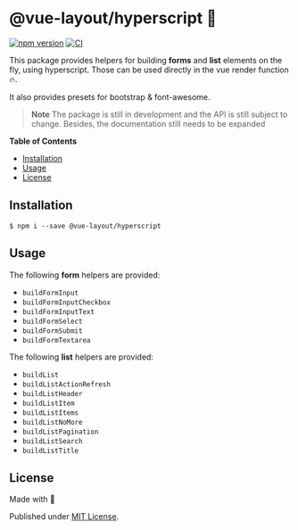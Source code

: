 # @vue-layout/hyperscript 👻

[![npm version](https://badge.fury.io/js/@vue-layout%2Fhyperscript.svg)](https://badge.fury.io/js/@vue-layout%2Fhyperscript)
[![CI](https://github.com/Tada5hi/vue-layout/actions/workflows/main.yml/badge.svg)](https://github.com/Tada5hi/vue-layout/actions/workflows/main.yml)

This package provides helpers for building **forms** and **list** elements on the fly, using hyperscript.
Those can be used directly in the vue render function 🔥.

It also provides presets for bootstrap & font-awesome.

> **Note**
> The package is still in development and the API is still subject to change.
> Besides, the documentation still needs to be expanded

**Table of Contents**

- [Installation](#installation)
- [Usage](#usage)
- [License](#license)

## Installation

```
$ npm i --save @vue-layout/hyperscript
```

## Usage

The following **form** helpers are provided:

- `buildFormInput`
- `buildFormInputCheckbox`
- `buildFormInputText`
- `buildFormSelect`
- `buildFormSubmit`
- `buildFormTextarea`

The following **list** helpers are provided:

- `buildList`
- `buildListActionRefresh`
- `buildListHeader`
- `buildListItem`
- `buildListItems`
- `buildListNoMore`
- `buildListPagination`
- `buildListSearch`
- `buildListTitle`

## License

Made with 💚

Published under [MIT License](./LICENSE).
